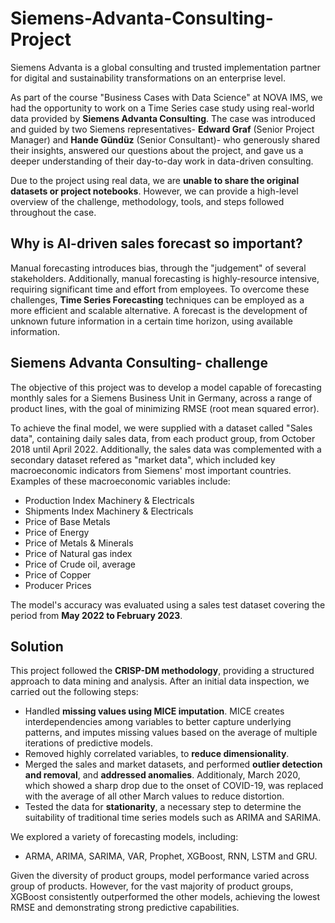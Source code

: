 # Siemens-Advanta-Consulting-Project

Siemens Advanta is a global consulting and trusted implementation partner for digital and sustainability transformations on an enterprise level.

As part of the course "Business Cases with Data Science" at NOVA IMS, we had the opportunity to work on a Time Series case study using real-world data provided by **Siemens Advanta Consulting**. The case was introduced and guided by two Siemens representatives- **Edward Graf** (Senior Project Manager) and **Hande Gündüz** (Senior Consultant)- who generously shared their insights, answered our questions about the project, and gave us a deeper understanding of their day-to-day work in data-driven consulting. 

Due to the project using real data, we are **unable to share the original datasets or project notebooks**. However, we can provide a high-level overview of the challenge, methodology, tools, and steps followed throughout the case.

## Why is AI-driven sales forecast so important?

Manual forecasting introduces bias, through the "judgement" of several stakeholders. Additionally, manual forecasting is highly-resource intensive, requiring significant time and effort from employees.
To overcome these challenges, **Time Series Forecasting** techniques can be employed as a more efficient and scalable alternative.
A forecast is the development of unknown future information in a certain time horizon, using available information.


## Siemens Advanta Consulting- challenge

The objective of this project was to develop a model capable of forecasting monthly sales for a Siemens Business Unit in Germany, across a range of product lines, with the goal of minimizing RMSE (root mean squared error).

To achieve the final model, we were supplied with a dataset called "Sales data", containing daily sales data, from each product group, from October 2018 until April 2022. Additionally, the sales data was complemented with a secondary dataset refered as "market data", which included key macroeconomic indicators from  Siemens' most important countries. Examples of these macroeconomic variables include:

- Production Index Machinery & Electricals
-  Shipments Index Machinery & Electricals
-  Price of Base Metals
- Price of Energy 
- Price of Metals & Minerals
- Price of Natural gas index
- Price of Crude oil, average 
- Price of Copper
-  Producer Prices

The model's accuracy was evaluated using a sales test dataset covering the period from **May 2022 to February 2023**.

## Solution

This project followed the **CRISP-DM methodology**, providing a structured approach to data mining and analysis. After an initial data inspection, we carried out the following steps:


- Handled **missing values using MICE imputation**. MICE creates interdependencies among variables to better capture underlying patterns, and imputes missing values based on the average of multiple iterations of predictive models.
- Removed highly correlated variables, to **reduce dimensionality**.
-  Merged the sales and market datasets, and performed **outlier detection and removal**, and **addressed anomalies**.  Additionaly, March 2020, which showed a sharp drop due to the onset of COVID-19, was replaced with the average of all other March values to reduce distortion.
-  Tested the data for **stationarity**, a necessary step to determine the suitability of traditional time series models such as ARIMA and SARIMA.

We explored a variety of forecasting models, including:

- ARMA, ARIMA, SARIMA, VAR, Prophet, XGBoost, RNN, LSTM and GRU.

Given the diversity of product groups, model performance varied across group of products. However, for the vast majority of product groups, XGBoost consistently outperformed the other models, achieving the lowest RMSE and demonstrating strong predictive capabilities.


